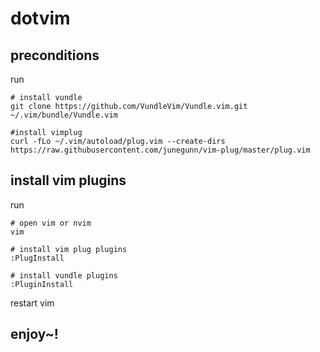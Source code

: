 # dotvim

## preconditions
run
```
# install vundle
git clone https://github.com/VundleVim/Vundle.vim.git ~/.vim/bundle/Vundle.vim

#install vimplug
curl -fLo ~/.vim/autoload/plug.vim --create-dirs https://raw.githubusercontent.com/junegunn/vim-plug/master/plug.vim
```

## install vim plugins
run
```
# open vim or nvim
vim

# install vim plug plugins
:PlugInstall

# install vundle plugins
:PluginInstall
```

restart vim

## enjoy~!
